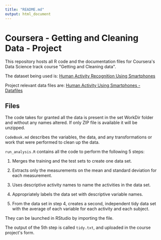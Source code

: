 ```yaml
---
title: "README.md"
output: html_document
---
```


Coursera - Getting and Cleaning Data - Project
==============================================

This repository hosts all R code and the documentation files for Coursera's Data Science track course "Getting and Cleaning data".

The dataset being used is: [Human Activity Recognition Using Smartphones](http://archive.ics.uci.edu/ml/datasets/Human+Activity+Recognition+Using+Smartphones)


Project relevant data files are: [Human Activity Using Smartphones - Datafiles](https://d396qusza40orc.cloudfront.net/getdata%2Fprojectfiles%2FUCI%20HAR%20Dataset.zip)


## Files

The code takes for granted all the data is present in the set WorkDir folder and without any names altered. If only ZIP file is available it will be unzipped.

`CodeBook.md` describes the variables, the data, and any transformations or work that were performed to clean up the data.

`run_analysis.R` contains all the code to perform the following 5 steps:

1. Merges the training and the test sets to create one data set.

2. Extracts only the measurements on the mean and standard deviation for each measurement.

3. Uses descriptive activity names to name the activities in the data set.

4. Appropriately labels the data set with descriptive variable names.

5. From the data set in step 4, creates a second, independent tidy data set with the average of each variable for each activity and each subject.

They can be launched in RStudio by importing the file.

The output of the 5th step is called `tidy.txt`, and uploaded in the course project's form.

